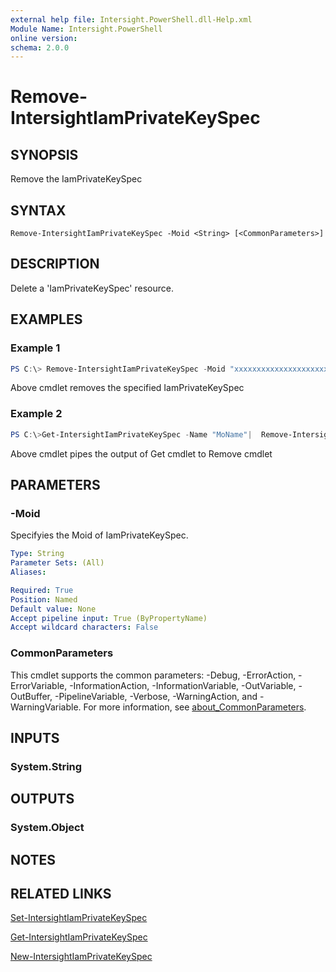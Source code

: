 ```yaml
---
external help file: Intersight.PowerShell.dll-Help.xml
Module Name: Intersight.PowerShell
online version:
schema: 2.0.0
---
```


# Remove-IntersightIamPrivateKeySpec

## SYNOPSIS
Remove the IamPrivateKeySpec

## SYNTAX

```
Remove-IntersightIamPrivateKeySpec -Moid <String> [<CommonParameters>]
```

## DESCRIPTION
Delete a &apos;IamPrivateKeySpec&apos; resource.

## EXAMPLES

### Example 1
```powershell
PS C:\> Remove-IntersightIamPrivateKeySpec -Moid "xxxxxxxxxxxxxxxxxxxxxxxxxxx"
```
Above cmdlet removes the specified IamPrivateKeySpec 

### Example 2
```powershell
PS C:\>Get-IntersightIamPrivateKeySpec -Name "MoName"|  Remove-IntersightIamPrivateKeySpec
```
Above cmdlet pipes the output of Get cmdlet to Remove cmdlet

## PARAMETERS

### -Moid
Specifyies the Moid of IamPrivateKeySpec.

```yaml
Type: String
Parameter Sets: (All)
Aliases:

Required: True
Position: Named
Default value: None
Accept pipeline input: True (ByPropertyName)
Accept wildcard characters: False
```

### CommonParameters
This cmdlet supports the common parameters: -Debug, -ErrorAction, -ErrorVariable, -InformationAction, -InformationVariable, -OutVariable, -OutBuffer, -PipelineVariable, -Verbose, -WarningAction, and -WarningVariable. For more information, see [about_CommonParameters](http://go.microsoft.com/fwlink/?LinkID=113216).

## INPUTS

### System.String

## OUTPUTS

### System.Object
## NOTES

## RELATED LINKS

[Set-IntersightIamPrivateKeySpec](./Set-IntersightIamPrivateKeySpec.md)

[Get-IntersightIamPrivateKeySpec](./Get-IntersightIamPrivateKeySpec.md)

[New-IntersightIamPrivateKeySpec](./New-IntersightIamPrivateKeySpec.md)

